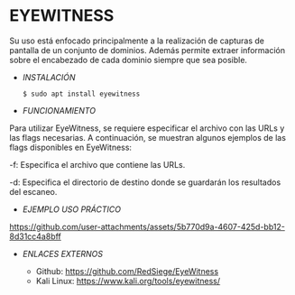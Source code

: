 # **EYEWITNESS**

Su uso está enfocado principalmente a la realización de capturas de pantalla de un conjunto de dominios. Además permite extraer información sobre el encabezado de cada dominio siempre que sea posible.

- *INSTALACIÓN*

      $ sudo apt install eyewitness


- *FUNCIONAMIENTO*

Para utilizar EyeWitness, se requiere especificar el archivo con las URLs y las flags necesarias.
A continuación, se muestran algunos ejemplos de las flags disponibles en EyeWitness:

-f: Especifica el archivo que contiene las URLs.

-d: Especifica el directorio de destino donde se guardarán los resultados del escaneo.

- *EJEMPLO USO PRÁCTICO*



https://github.com/user-attachments/assets/5b770d9a-4607-425d-bb12-8d31cc4a8bff



- *ENLACES EXTERNOS*

  - Github: https://github.com/RedSiege/EyeWitness
  - Kali Linux: https://www.kali.org/tools/eyewitness/
